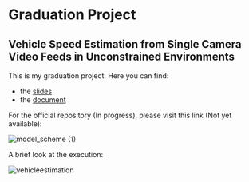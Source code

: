 # Graduation Project

## Vehicle Speed Estimation from Single Camera Video Feeds in Unconstrained Environments

This is my graduation project. Here you can find:

- the [slides](https://github.com/hector6298/Deep-Learning-Collab-notebooks/blob/master/Graduation%20Project/Hector%20thesis%20presentation.pptx) 
- the [document](https://github.com/hector6298/Deep-Learning-Collab-notebooks/blob/master/Graduation%20Project/Hector_Mejia_Undergraduate_Thesis%20(1).pdf)

For the official repository (In progress), please visit this link (Not yet available):

![model_scheme (1)](https://user-images.githubusercontent.com/41920808/133958734-f2f9f094-7bb5-4afd-a537-56eb11ca8f85.png)

A brief look at the execution:

![vehicleestimation](https://user-images.githubusercontent.com/41920808/135021277-3a933016-4584-4298-9a7b-c3437b6c8058.gif)
